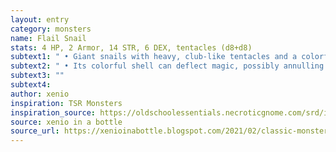 ```yaml
---
layout: entry 
category: monsters
name: Flail Snail
stats: 4 HP, 2 Armor, 14 STR, 6 DEX, tentacles (d8+d8)
subtext1: " • Giant snails with heavy, club-like tentacles and a colorful shell. Dwell underground."
subtext2: " • Its colorful shell can deflect magic, possibly annulling it or reflecting it to its caster."
subtext3: ""
subtext4: 
author: xenio
inspiration: TSR Monsters
inspiration_source: https://oldschoolessentials.necroticgnome.com/srd/index.php/Monster_Descriptions
source: xenio in a bottle
source_url: https://xenioinabottle.blogspot.com/2021/02/classic-monsters-for-cairnito-part-1.html
---
```

